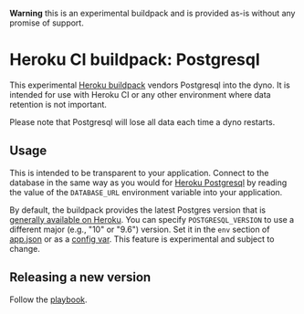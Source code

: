 **Warning** this is an experimental buildpack and is provided as-is without any
promise of support.

# Heroku CI buildpack: Postgresql

This experimental [Heroku buildpack](http://devcenter.heroku.com/articles/buildpacks)
vendors Postgresql into the dyno. It is intended for use with Heroku CI or any
other environment where data retention is not important.

Please note that Postgresql will lose all data each time a dyno restarts.

## Usage

This is intended to be transparent to your application. Connect to the database
in the same way as you would for [Heroku Postgresql](https://www.heroku.com/postgres)
by reading the value of the `DATABASE_URL` environment variable into your application.

By default, the buildpack provides the latest Postgres version that is
[generally available on Heroku](https://devcenter.heroku.com/articles/heroku-postgresql#version-support). You can specify `POSTGRESQL_VERSION` to use a different major (e.g., "10" or "9.6") version.
Set it in the `env` section of [app.json](https://devcenter.heroku.com/articles/heroku-ci#setting-environment-variables-the-env-key) or as a [config var](https://devcenter.heroku.com/articles/config-vars). This feature is experimental and subject to change.

## Releasing a new version

Follow the [playbook](https://github.com/heroku/engineering-docs/blob/master/components/heroku-buildpack-ci-postgresql/update-version.md).
